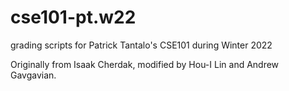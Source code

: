 # cse101-pt.w22

grading scripts for Patrick Tantalo's CSE101 during Winter 2022

Originally from Isaak Cherdak, modified by Hou-I Lin and Andrew Gavgavian.
